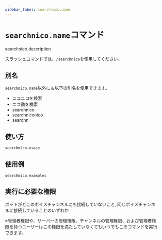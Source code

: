 ```yaml
---
sidebar_label: searchnico.name
---
```

# `searchnico.name`コマンド
searchnico.description

スラッシュコマンドでは、`/searchnico`を使用してください。

## 別名
`searchnico.name`以外にも以下の別名を使用できます。

- ニコニコを検索
- ニコ動を検索
- searchnico
- searchniconico
- searchn

## 使い方
```
searchnico.usage
```

## 使用例
```
searchnico.examples
```


## 実行に必要な権限
ボットがどこのボイスチャンネルにも接続していないこと, 同じボイスチャンネルに接続していることのいずれか

※管理者権限や、サーバーの管理権限、チャンネルの管理権限、および管理者権限を持つユーザーはこの権限を満たしていなくてもいつでもこのコマンドを実行できます。
  
